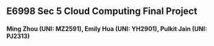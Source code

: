 ## E6998 Sec 5 Cloud Computing Final Project
#### Ming Zhou (UNI: MZ2591), Emily Hua (UNI: YH2901), Pulkit Jain (UNI: PJ2313)

